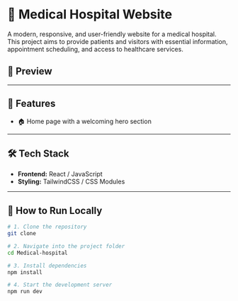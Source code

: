 # 🏥 Medical Hospital Website

A modern, responsive, and user-friendly website for a medical hospital. This project aims to provide patients and visitors with essential information, appointment scheduling, and access to healthcare services.

## 📸 Preview

<!-- ![Website Preview](preview-image.png) -->

---

## 🚀 Features

- 🏠 Home page with a welcoming hero section

---

## 🛠️ Tech Stack

- **Frontend:** React / JavaScript
- **Styling:** TailwindCSS / CSS Modules
<!-- - **Icons:** React Icons / HeroIcons -->

---

## 🧪 How to Run Locally

```bash
# 1. Clone the repository
git clone 

# 2. Navigate into the project folder
cd Medical-hospital

# 3. Install dependencies
npm install

# 4. Start the development server
npm run dev